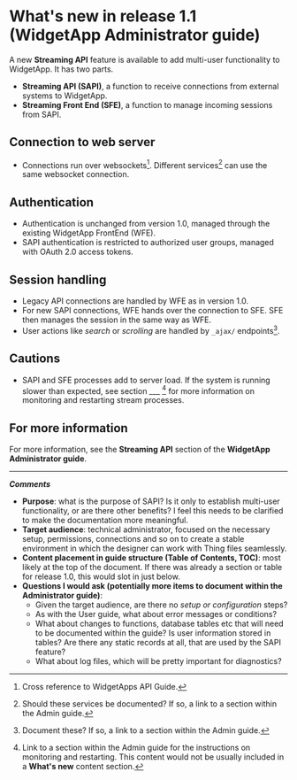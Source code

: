 # What's new in release 1.1 (WidgetApp Administrator guide)

A new **Streaming API** feature is available to add multi-user functionality to WidgetApp. It has two parts.
- **Streaming API (SAPI)**, a function to receive connections from external systems to WidgetApp.
- **Streaming Front End (SFE)**, a function to manage incoming sessions from SAPI.

## Connection to web server
- Connections run over websockets[^1]. Different services[^2] can use the same websocket connection.
## Authentication
- Authentication is unchanged from version 1.0, managed through the existing WidgetApp FrontEnd (WFE).
- SAPI authentication is restricted to authorized user groups, managed with OAuth 2.0 access tokens.
## Session handling
- Legacy API connections are handled by WFE as in version 1.0.
- For new SAPI connections, WFE hands over the connection to SFE. SFE then manages the session in the same way as WFE.
- User actions like *search* or *scrolling* are handled by `_ajax/` endpoints[^3].
## Cautions
- SAPI and SFE processes add to server load. If the system is running slower than expected, see section ___ [^4] for more information on monitoring and restarting stream processes.

## For more information

For more information, see the **Streaming API** section of the **WidgetApp Administrator guide**.

---
***Comments***
- **Purpose**: what is the purpose of SAPI? Is it only to establish multi-user functionality, or are there other benefits? I feel this needs to be clarified to make the documentation more meaningful.
- **Target audience**: technical administrator, focused on the necessary setup, permissions, connections and so on to create a stable environment in which the designer can work with Thing files seamlessly.
- **Content placement in guide structure (Table of Contents, TOC)**: most likely at the top of the document. If there was already a section or table for release 1.0, this would slot in just below.
- **Questions I would ask (potentially more items to document within the Administrator guide)**:
  - Given the target audience, are there no *setup or configuration* steps?
  - As with the User guide, what about error messages or conditions?
  - What about changes to functions, database tables etc that will need to be documented within the guide? Is user information stored in tables? Are there any static records at all, that are used by the SAPI feature?
  - What about log files, which will be pretty important for diagnostics?

[^1]: Cross reference to WidgetApps API Guide.
[^2]: Should these services be documented? If so, a link to a section within the Admin guide.
[^3]: Document these? If so, a link to a section within the Admin guide.
[^4]: Link to a section within the Admin guide for the instructions on monitoring and restarting. This content would not be usually included in a **What's new** content section.
